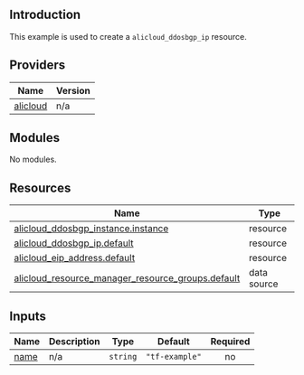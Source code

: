 ## Introduction

This example is used to create a `alicloud_ddosbgp_ip` resource.

<!-- BEGIN_TF_DOCS -->
## Providers

| Name | Version |
|------|---------|
| <a name="provider_alicloud"></a> [alicloud](#provider\_alicloud) | n/a |

## Modules

No modules.

## Resources

| Name | Type |
|------|------|
| [alicloud_ddosbgp_instance.instance](https://registry.terraform.io/providers/aliyun/alicloud/latest/docs/resources/ddosbgp_instance) | resource |
| [alicloud_ddosbgp_ip.default](https://registry.terraform.io/providers/aliyun/alicloud/latest/docs/resources/ddosbgp_ip) | resource |
| [alicloud_eip_address.default](https://registry.terraform.io/providers/aliyun/alicloud/latest/docs/resources/eip_address) | resource |
| [alicloud_resource_manager_resource_groups.default](https://registry.terraform.io/providers/aliyun/alicloud/latest/docs/data-sources/resource_manager_resource_groups) | data source |

## Inputs

| Name | Description | Type | Default | Required |
|------|-------------|------|---------|:--------:|
| <a name="input_name"></a> [name](#input\_name) | n/a | `string` | `"tf-example"` | no |
<!-- END_TF_DOCS -->    